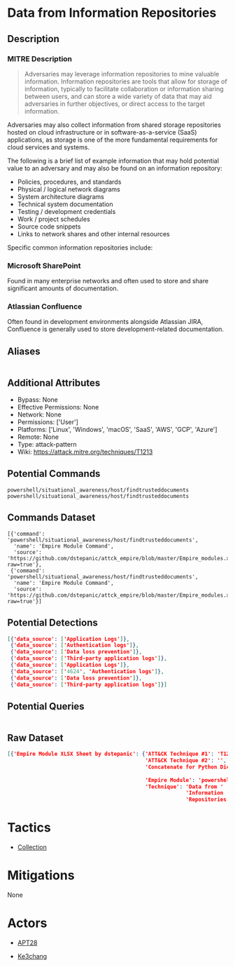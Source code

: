 
# Data from Information Repositories

## Description

### MITRE Description

> Adversaries may leverage information repositories to mine valuable information. Information repositories are tools that allow for storage of information, typically to facilitate collaboration or information sharing between users, and can store a wide variety of data that may aid adversaries in further objectives, or direct access to the target information.

Adversaries may also collect information from shared storage repositories hosted on cloud infrastructure or in software-as-a-service (SaaS) applications, as storage is one of the more fundamental requirements for cloud services and systems.

The following is a brief list of example information that may hold potential value to an adversary and may also be found on an information repository:

* Policies, procedures, and standards
* Physical / logical network diagrams
* System architecture diagrams
* Technical system documentation
* Testing / development credentials
* Work / project schedules
* Source code snippets
* Links to network shares and other internal resources

Specific common information repositories include:

### Microsoft SharePoint
Found in many enterprise networks and often used to store and share significant amounts of documentation.

### Atlassian Confluence
Often found in development environments alongside Atlassian JIRA, Confluence is generally used to store development-related documentation.

## Aliases

```

```

## Additional Attributes

* Bypass: None
* Effective Permissions: None
* Network: None
* Permissions: ['User']
* Platforms: ['Linux', 'Windows', 'macOS', 'SaaS', 'AWS', 'GCP', 'Azure']
* Remote: None
* Type: attack-pattern
* Wiki: https://attack.mitre.org/techniques/T1213

## Potential Commands

```
powershell/situational_awareness/host/findtrusteddocuments
powershell/situational_awareness/host/findtrusteddocuments
```

## Commands Dataset

```
[{'command': 'powershell/situational_awareness/host/findtrusteddocuments',
  'name': 'Empire Module Command',
  'source': 'https://github.com/dstepanic/attck_empire/blob/master/Empire_modules.xlsx?raw=true'},
 {'command': 'powershell/situational_awareness/host/findtrusteddocuments',
  'name': 'Empire Module Command',
  'source': 'https://github.com/dstepanic/attck_empire/blob/master/Empire_modules.xlsx?raw=true'}]
```

## Potential Detections

```json
[{'data_source': ['Application Logs']},
 {'data_source': ['Authentication logs']},
 {'data_source': ['Data loss prevention']},
 {'data_source': ['Third-party application logs']},
 {'data_source': ['Application Logs']},
 {'data_source': ['4624', 'Authentication logs']},
 {'data_source': ['Data loss prevention']},
 {'data_source': ['Third-party application logs']}]
```

## Potential Queries

```json

```

## Raw Dataset

```json
[{'Empire Module XLSX Sheet by dstepanic': {'ATT&CK Technique #1': 'T1213',
                                            'ATT&CK Technique #2': '',
                                            'Concatenate for Python Dictionary': '"powershell/situational_awareness/host/findtrusteddocuments":  '
                                                                                 '["T1213"],',
                                            'Empire Module': 'powershell/situational_awareness/host/findtrusteddocuments',
                                            'Technique': 'Data from '
                                                         'Information '
                                                         'Repositories'}}]
```

# Tactics


* [Collection](../tactics/Collection.md)


# Mitigations

None

# Actors


* [APT28](../actors/APT28.md)

* [Ke3chang](../actors/Ke3chang.md)
    
